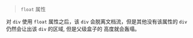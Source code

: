 > `float` 属性

对 `div` 使用 `float` 属性之后，该 `div` 会脱离文档流，但是其他没有该属性的 `div` 仍然会让出该 `div` 的区域, 但是父级盒子的
高度就会轰塌。
